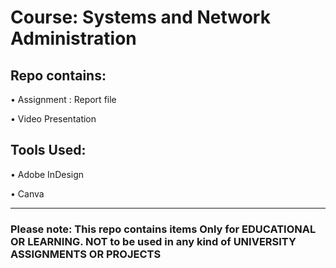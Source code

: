 <h1>Course: Systems and Network Administration </h1>

<h2>Repo contains:</h2>
<p>&bull; Assignment : Report file</p>
<p>&bull; Video Presentation</p>

<h2>Tools Used:</h2>
<p>&bull; Adobe InDesign</p>
<p>&bull; Canva</p>

<hr>

<h3>Please note: This repo contains items Only for EDUCATIONAL OR LEARNING. NOT to be used in any kind of UNIVERSITY ASSIGNMENTS OR PROJECTS</h3>
